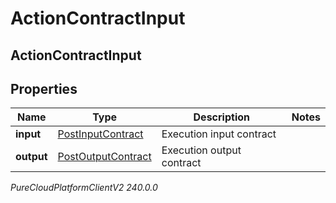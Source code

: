 # ActionContractInput

## ActionContractInput

## Properties

|Name | Type | Description | Notes|
|------------ | ------------- | ------------- | -------------|
| **input** | [PostInputContract](PostInputContract) | Execution input contract | |
| **output** | [PostOutputContract](PostOutputContract) | Execution output contract | |



_PureCloudPlatformClientV2 240.0.0_
